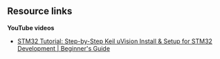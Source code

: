 ## Resource links

**YouTube videos**
- [STM32 Tutorial: Step-by-Step Keil uVision Install & Setup for STM32 Development | Beginner's Guide](https://m.youtube.com/watch?v=TO85lArN1B8&t=39s)
